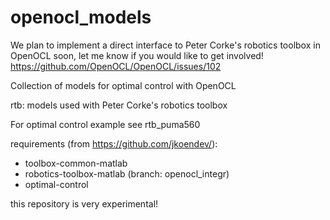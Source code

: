 # openocl_models

We plan to implement a direct interface to Peter Corke's robotics toolbox in OpenOCL soon, let me know if you would like to get involved!
https://github.com/OpenOCL/OpenOCL/issues/102


Collection of models for optimal control with OpenOCL

rtb: models used with Peter Corke's robotics toolbox

For optimal control example see rtb_puma560

requirements (from https://github.com/jkoendev/): 
* toolbox-common-matlab
* robotics-toolbox-matlab (branch: openocl_integr)
* optimal-control

this repository is very experimental!
